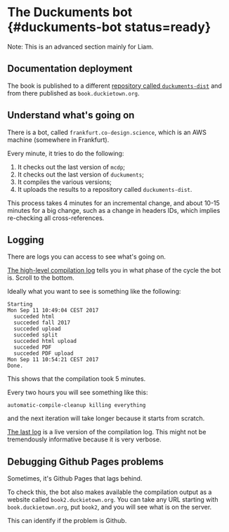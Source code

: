 # The Duckuments bot {#duckuments-bot status=ready}

Note: This is an advanced section mainly for Liam.

## Documentation deployment

The book is published to a different [repository called `duckuments-dist`](https://github.com/duckietown/duckuments-dist) and from there
published as `book.duckietown.org`.


## Understand what's going on

There is a bot, called `frankfurt.co-design.science`, which is an AWS machine (somewhere in Frankfurt).

Every minute, it tries to do the following:

1. It checks out the last version of `mcdp`;
1. It checks out the last version of `duckuments`;
1. It compiles the various versions;
1. It uploads the results to a repository called `duckuments-dist`.

This process takes 4 minutes for an incremental change, and about 10-15 minutes
for a big change, such as a change in headers IDs, which implies re-checking all cross-references.

<!-- 
Moreover, every 2 hours, all processes are killed, all intermediate files are deleted,
and the compilation starts from scratch. This might take about 30 minutes. -->

## Logging

There are logs you can access to see what's going on.

[The high-level compilation log][compilation] tells you in what phase of the cycle the bot is. Scroll to the bottom.

Ideally what you want to see is something like the following:

    Starting
    Mon Sep 11 10:49:04 CEST 2017
      succeded html
      succeded fall 2017
      succeded upload
      succeded split
      succeded html upload
      succeded PDF
      succeded PDF upload
    Mon Sep 11 10:54:21 CEST 2017
    Done.

This shows that the compilation took 5 minutes.

Every two hours you will see something like this:

    automatic-compile-cleanup killing everything

and the next iteration will take longer because it starts from scratch.


[The last log][last] is a live version of the compilation log. This might not be tremendously informative because it is very verbose.

[compilation]: http://frankfurt.co-design.science/~duckietown/duckuments/misc/bot/logs/fall2017/compilation.log

[last]: http://frankfurt.co-design.science/~duckietown/duckuments/misc/bot/logs/fall2017/last.log


## Debugging Github Pages problems

Sometimes, it's Github Pages that lags behind.

To check this, the bot also makes available the compilation output as a website
called `book2.duckietown.org`. You can take any URL starting with
`book.duckietown.org`, put `book2`, and you will see what is on the server.

This can identify if the problem is Github.
